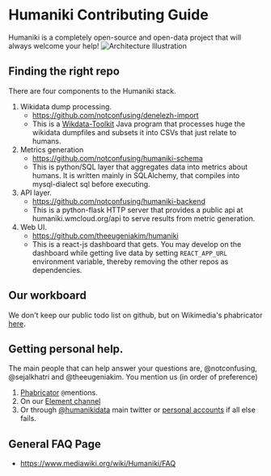 # Humaniki Contributing Guide
Humaniki is a completely open-source and open-data project that will always welcome your help!
![Architecture Illustration](https://commons.wikimedia.org/wiki/File:Humaniki_Architecture.png#/media/File:Humaniki_Architecture.png)
## Finding the right repo
There are four components to the Humaniki stack.
1. Wikidata dump processing.
    - https://github.com/notconfusing/denelezh-import
    - This is a [Wikdata-Toolkit](https://github.com/Wikidata/Wikidata-Toolkit) Java program that processes huge the wikidata
      dumpfiles and subsets it into CSVs that just relate to humans.
2. Metrics generation
    - https://github.com/notconfusing/humaniki-schema
    - This is python/SQL layer that aggregates data into metrics about humans. It is written mainly in SQLAlchemy, that
      compiles into mysql-dialect sql before executing. 
3. API layer.
    - https://github.com/notconfusing/humaniki-backend
    - This is a python-flask HTTP server that provides a public api at humaniki.wmcloud.org/api to serve results from
      metric generation.
4. Web UI.
    - https://github.com/theeugeniakim/humaniki
    - This is a react-js dashboard that gets. You may develop on the dashboard while getting live data by setting `REACT_APP_URL` environment 
      variable, thereby removing the other repos as dependencies.

## Our workboard
We don't keep our public todo list on github, but on Wikimedia's phabricator [here](https://phabricator.wikimedia.org/project/view/4967/).

## Getting personal help.
The main people that can help answer your questions are, @notconfusing, @sejalkhatri and @theeugeniakim. You mention us (in order of preference)
1. [Phabricator](https://phabricator.wikimedia.org/project/view/4967/) `@`mentions. 
2. On our [Element channel](https://matrix.to/#/+humaniki:matrix.org)
3. Or through  [@humanikidata](https://twitter.com/humanikidata) main twitter or [personal accounts](https://twitter.com/notconfusing) if all else fails.


## General FAQ Page
- https://www.mediawiki.org/wiki/Humaniki/FAQ